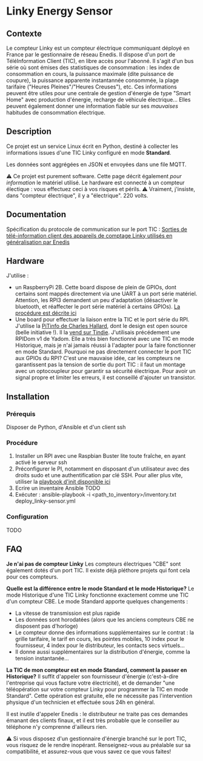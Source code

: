 # Linky Energy Sensor

## Contexte

Le compteur Linky est un compteur électrique communiquant déployé en France par le gestionnaire de réseau Enedis.
Il dispose d'un port de TéléInformation Client (TIC), en libre accès pour l'abonné. Il s'agit d'un bus série où sont émises des statistiques de consommation : les index de consommation en cours, la puissance maximale (dite puissance de coupure), la puissance apparente instantannée consommée, la plage tarifaire ("Heures Pleines"/"Heures Creuses"), etc.
Ces informations peuvent être utiles pour une centrale de gestion d'énergie de type "Smart Home" avec production d'énergie, recharge de véhicule électrique... Elles peuvent également donner une information fiable sur ses _mauvaises_ habitudes de consommation électrique.

## Description

Ce projet est un service Linux écrit en Python, destiné à collecter les informations issues d'une TIC Linky configuré en mode **Standard**.

Les données sont aggrégées en JSON et envoyées dans une file MQTT.

:warning: Ce projet est purement software. Cette page décrit également *pour information* le matériel utilisé. Le hardware est connecté à un compteur électique : vous effectuez ceci à vos risques et périls.
:warning: Vraiment, j'insiste, dans "compteur électrique", il y a "électrique". 220 volts.

## Documentation

Spécification du protocole de communication sur le port TIC : [Sorties de télé-information client des appareils de comptage Linky utilisés en généralisation par Enedis](https://www.enedis.fr/sites/default/files/Enedis-NOI-CPT_54E.pdf)

## Hardware

J'utilise :

* un RaspberryPi 2B.
Cette board dispose de plein de GPIOs, dont certains sont mappés directement via une UART à un port série matériel.
Attention, les RPI3 demandent un peu d'adaptation (désactiver le bluetooth, et réaffecter le port série matériel à certains GPIOs). [La procédure est décrite ici](https://hallard.me/enable-serial-port-on-raspberry-pi/)
* Une board pour effectuer la liaison entre la TIC et le port série du RPI.
J'utilise la [PiTinfo de Charles Hallard](http://hallard.me/pitinfov12/), dont le design est open source (belle initiative !). Il la [vend sur Tindie](https://www.tindie.com/products/Hallard/pitinfo/).
J'utilisais précédement une RPIDom v1 de Yadom. Elle a très bien fonctionné avec une TIC en mode Historique, mais je n'ai jamais réussi à l'adapter pour la faire fonctionner en mode Standard.
Pourquoi ne pas directement connecter le port TIC aux GPIOs du RPI? C'est une mauvaise idée, car les compteurs ne garantissent pas la tension de sortie du port TIC : il faut un montage avec un optocoupleur pour garantir sa sécurité électrique. Pour avoir un signal propre et limiter les erreurs, il est conseillé d'ajouter un transistor.

## Installation

### Prérequis

Disposer de Python, d'Ansible et d'un client ssh

### Procédure

1. Installer un RPI avec une Raspbian Buster lite toute fraîche, en ayant activé le serveur ssh
1. Préconfigurer le PI, notamment en disposant d'un utilisateur avec des droits sudo et une authentification par clé SSH. Pour aller plus vite, utiliser la [playbook d'init disponible ici](TODO)
1. Ecrire un inventaire Ansible
TODO
1. Exécuter :
ansible-playbook -i <path_to_inventory>/inventory.txt deploy_linky-sensor.yml

### Configuration

TODO

## FAQ

**Je n'ai pas de compteur Linky**
Les compteurs électriques "CBE" sont également dotés d'un port TIC. Il existe déjà pléthore projets qui font cela pour ces compteurs.

**Quelle est la différence entre le mode Standard et le mode Historique?**
Le mode Historique d'une TIC Linky fonctionne exactement comme une TIC d'un compteur CBE.
Le mode Standard apporte quelques changements :

* La vitesse de transmission est plus rapide
* Les données sont horodatées (alors que les anciens compteurs CBE ne disposent pas d'horloge)
* Le compteur donne des informations supplémentaires sur le contrat : la grille tarifaire, le tarif en cours, les pointes mobiles, 10 index pour le fournisseur, 4 index pour le distributeur, les contacts secs virtuels...
* Il donne aussi supplémentaires sur la distribution d'énergie, comme la tension instantanée...

**La TIC de mon compteur est en mode Standard, comment la passer en Historique?**
Il suffit d'appeler son fournisseur d'énergie (c'est-à-dire l'entreprise qui vous facture votre électricité), et de demander "une téléopération sur votre compteur Linky pour programmer la TIC en mode Standard". Cette opération est gratuite, elle ne nécessite pas l'intervention physique d'un technicien et effectuée sous 24h en général.

Il est inutile d'appeler Enedis : le distributeur ne traite pas ces demandes émanant des clients finaux, et il est très probable que le conseiller au téléphone n'y comprenne d'ailleurs rien.

:warning: Si vous disposez d'un gestionnaire d'énergie branché sur le port TIC, vous risquez de le rendre inopérant. Renseignez-vous au préalable sur sa compatibilité, et assurez-vous que vous savez ce que vous faites!
